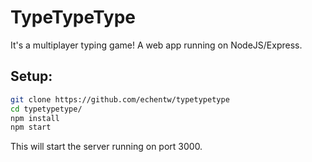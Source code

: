 TypeTypeType
============

It's a multiplayer typing game! A web app running on NodeJS/Express.

Setup:
------
```bash
git clone https://github.com/echentw/typetypetype
cd typetypetype/
npm install
npm start
```
This will start the server running on port 3000.
